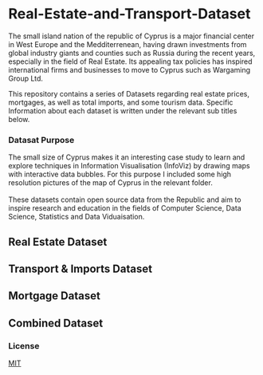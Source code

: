 # Real-Estate-and-Transport-Dataset

The small island nation of the republic of Cyprus is a major financial center in West Europe and the Medditerrenean, having drawn investments from global industry giants and counties such as Russia during the recent years, especially in the field of Real Estate.
Its appealing tax policies has inspired international firms and businesses to move to Cyprus such as Wargaming Group Ltd.

This repository contains a series of Datasets regarding real estate prices, mortgages, as well as total imports, and some tourism data.
Specific Information about each dataset is written under the relevant sub titles below. 

### Datasat Purpose

The small size of Cyprus makes it an interesting case study to learn and explore techniques in Information Visualisation (InfoViz) by drawing maps with interactive data bubbles.
For this purpose I included some high resolution pictures of the map of Cyprus in the relevant folder. <br> </br>
These datasets contain open source data from the Republic and aim to inspire research and education in the fields of Computer Science, Data Science, Statistics and Data Viduaisation.

## Real Estate Dataset


## Transport & Imports Dataset


## Mortgage Dataset


## Combined Dataset


### License
[MIT](https://choosealicense.com/licenses/mit/)
